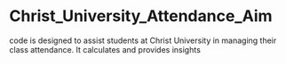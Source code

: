# Christ_University_Attendance_Aim
code is designed to assist students at Christ University in managing their class attendance. It calculates and provides insights
